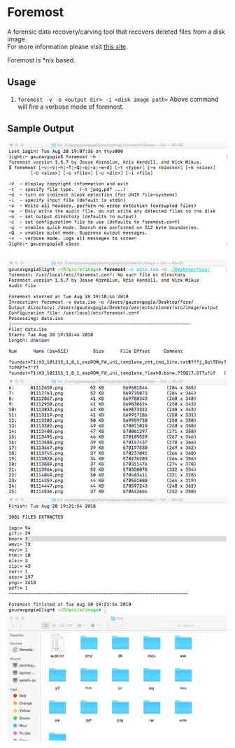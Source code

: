 # Foremost
A forensic data recovery/carving tool that recovers deleted files from a disk image.<br/>
For more information please visit [this site](https://forensicswiki.org/wiki/Foremost).

Foremost is *nix based.

## Usage
1. `foremost -v -o <output dir> -i <disk image path>`
Above command will fire a verbose mode of foremost.

## Sample Output
![sample output](./pics/fore_1.png "Page 1")
![sample output](./pics/fore_2.png "Page 2")
![sample output](./pics/fore_3.png "Page 3")
![sample output](./pics/fore_4.png "Page 4")
![sample output](./pics/fore_5.png "Page 5")
